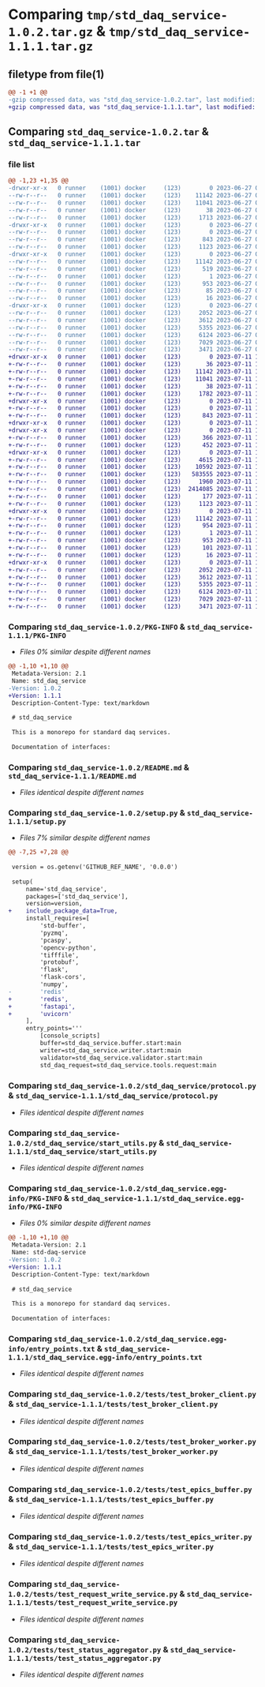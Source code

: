 # Comparing `tmp/std_daq_service-1.0.2.tar.gz` & `tmp/std_daq_service-1.1.1.tar.gz`

## filetype from file(1)

```diff
@@ -1 +1 @@
-gzip compressed data, was "std_daq_service-1.0.2.tar", last modified: Tue Jun 27 09:46:19 2023, max compression
+gzip compressed data, was "std_daq_service-1.1.1.tar", last modified: Tue Jul 11 12:18:39 2023, max compression
```

## Comparing `std_daq_service-1.0.2.tar` & `std_daq_service-1.1.1.tar`

### file list

```diff
@@ -1,23 +1,35 @@
-drwxr-xr-x   0 runner    (1001) docker     (123)        0 2023-06-27 09:46:19.574886 std_daq_service-1.0.2/
--rw-r--r--   0 runner    (1001) docker     (123)    11142 2023-06-27 09:46:19.574886 std_daq_service-1.0.2/PKG-INFO
--rw-r--r--   0 runner    (1001) docker     (123)    11041 2023-06-27 09:46:09.000000 std_daq_service-1.0.2/README.md
--rw-r--r--   0 runner    (1001) docker     (123)       38 2023-06-27 09:46:19.574886 std_daq_service-1.0.2/setup.cfg
--rw-r--r--   0 runner    (1001) docker     (123)     1713 2023-06-27 09:46:09.000000 std_daq_service-1.0.2/setup.py
-drwxr-xr-x   0 runner    (1001) docker     (123)        0 2023-06-27 09:46:19.570886 std_daq_service-1.0.2/std_daq_service/
--rw-r--r--   0 runner    (1001) docker     (123)        0 2023-06-27 09:46:09.000000 std_daq_service-1.0.2/std_daq_service/__init__.py
--rw-r--r--   0 runner    (1001) docker     (123)      843 2023-06-27 09:46:09.000000 std_daq_service-1.0.2/std_daq_service/protocol.py
--rw-r--r--   0 runner    (1001) docker     (123)     1123 2023-06-27 09:46:09.000000 std_daq_service-1.0.2/std_daq_service/start_utils.py
-drwxr-xr-x   0 runner    (1001) docker     (123)        0 2023-06-27 09:46:19.570886 std_daq_service-1.0.2/std_daq_service.egg-info/
--rw-r--r--   0 runner    (1001) docker     (123)    11142 2023-06-27 09:46:19.000000 std_daq_service-1.0.2/std_daq_service.egg-info/PKG-INFO
--rw-r--r--   0 runner    (1001) docker     (123)      519 2023-06-27 09:46:19.000000 std_daq_service-1.0.2/std_daq_service.egg-info/SOURCES.txt
--rw-r--r--   0 runner    (1001) docker     (123)        1 2023-06-27 09:46:19.000000 std_daq_service-1.0.2/std_daq_service.egg-info/dependency_links.txt
--rw-r--r--   0 runner    (1001) docker     (123)      953 2023-06-27 09:46:19.000000 std_daq_service-1.0.2/std_daq_service.egg-info/entry_points.txt
--rw-r--r--   0 runner    (1001) docker     (123)       85 2023-06-27 09:46:19.000000 std_daq_service-1.0.2/std_daq_service.egg-info/requires.txt
--rw-r--r--   0 runner    (1001) docker     (123)       16 2023-06-27 09:46:19.000000 std_daq_service-1.0.2/std_daq_service.egg-info/top_level.txt
-drwxr-xr-x   0 runner    (1001) docker     (123)        0 2023-06-27 09:46:19.570886 std_daq_service-1.0.2/tests/
--rw-r--r--   0 runner    (1001) docker     (123)     2052 2023-06-27 09:46:09.000000 std_daq_service-1.0.2/tests/test_broker_client.py
--rw-r--r--   0 runner    (1001) docker     (123)     3612 2023-06-27 09:46:09.000000 std_daq_service-1.0.2/tests/test_broker_worker.py
--rw-r--r--   0 runner    (1001) docker     (123)     5355 2023-06-27 09:46:09.000000 std_daq_service-1.0.2/tests/test_epics_buffer.py
--rw-r--r--   0 runner    (1001) docker     (123)     6124 2023-06-27 09:46:09.000000 std_daq_service-1.0.2/tests/test_epics_writer.py
--rw-r--r--   0 runner    (1001) docker     (123)     7029 2023-06-27 09:46:09.000000 std_daq_service-1.0.2/tests/test_request_write_service.py
--rw-r--r--   0 runner    (1001) docker     (123)     3471 2023-06-27 09:46:09.000000 std_daq_service-1.0.2/tests/test_status_aggregator.py
+drwxr-xr-x   0 runner    (1001) docker     (123)        0 2023-07-11 12:18:39.992388 std_daq_service-1.1.1/
+-rw-r--r--   0 runner    (1001) docker     (123)       36 2023-07-11 12:17:00.000000 std_daq_service-1.1.1/MANIFEST.in
+-rw-r--r--   0 runner    (1001) docker     (123)    11142 2023-07-11 12:18:39.992388 std_daq_service-1.1.1/PKG-INFO
+-rw-r--r--   0 runner    (1001) docker     (123)    11041 2023-07-11 12:17:00.000000 std_daq_service-1.1.1/README.md
+-rw-r--r--   0 runner    (1001) docker     (123)       38 2023-07-11 12:18:39.992388 std_daq_service-1.1.1/setup.cfg
+-rw-r--r--   0 runner    (1001) docker     (123)     1782 2023-07-11 12:17:00.000000 std_daq_service-1.1.1/setup.py
+drwxr-xr-x   0 runner    (1001) docker     (123)        0 2023-07-11 12:18:39.988388 std_daq_service-1.1.1/std_daq_service/
+-rw-r--r--   0 runner    (1001) docker     (123)        0 2023-07-11 12:17:00.000000 std_daq_service-1.1.1/std_daq_service/__init__.py
+-rw-r--r--   0 runner    (1001) docker     (123)      843 2023-07-11 12:17:00.000000 std_daq_service-1.1.1/std_daq_service/protocol.py
+drwxr-xr-x   0 runner    (1001) docker     (123)        0 2023-07-11 12:18:39.984388 std_daq_service-1.1.1/std_daq_service/rest_v2/
+drwxr-xr-x   0 runner    (1001) docker     (123)        0 2023-07-11 12:18:39.988388 std_daq_service-1.1.1/std_daq_service/rest_v2/static/
+-rw-r--r--   0 runner    (1001) docker     (123)      366 2023-07-11 12:18:30.000000 std_daq_service-1.1.1/std_daq_service/rest_v2/static/asset-manifest.json
+-rw-r--r--   0 runner    (1001) docker     (123)      452 2023-07-11 12:18:30.000000 std_daq_service-1.1.1/std_daq_service/rest_v2/static/index.html
+drwxr-xr-x   0 runner    (1001) docker     (123)        0 2023-07-11 12:18:39.988388 std_daq_service-1.1.1/std_daq_service/rest_v2/static/js/
+-rw-r--r--   0 runner    (1001) docker     (123)     4615 2023-07-11 12:18:30.000000 std_daq_service-1.1.1/std_daq_service/rest_v2/static/js/787.6a20824f.chunk.js
+-rw-r--r--   0 runner    (1001) docker     (123)    10592 2023-07-11 12:18:30.000000 std_daq_service-1.1.1/std_daq_service/rest_v2/static/js/787.6a20824f.chunk.js.map
+-rw-r--r--   0 runner    (1001) docker     (123)   583555 2023-07-11 12:18:30.000000 std_daq_service-1.1.1/std_daq_service/rest_v2/static/js/main.9c6e0ea6.js
+-rw-r--r--   0 runner    (1001) docker     (123)     1960 2023-07-11 12:18:30.000000 std_daq_service-1.1.1/std_daq_service/rest_v2/static/js/main.9c6e0ea6.js.LICENSE.txt
+-rw-r--r--   0 runner    (1001) docker     (123)  2414085 2023-07-11 12:18:30.000000 std_daq_service-1.1.1/std_daq_service/rest_v2/static/js/main.9c6e0ea6.js.map
+-rw-r--r--   0 runner    (1001) docker     (123)      177 2023-07-11 12:18:04.000000 std_daq_service-1.1.1/std_daq_service/rest_v2/static/manifest.json
+-rw-r--r--   0 runner    (1001) docker     (123)     1123 2023-07-11 12:17:00.000000 std_daq_service-1.1.1/std_daq_service/start_utils.py
+drwxr-xr-x   0 runner    (1001) docker     (123)        0 2023-07-11 12:18:39.988388 std_daq_service-1.1.1/std_daq_service.egg-info/
+-rw-r--r--   0 runner    (1001) docker     (123)    11142 2023-07-11 12:18:39.000000 std_daq_service-1.1.1/std_daq_service.egg-info/PKG-INFO
+-rw-r--r--   0 runner    (1001) docker     (123)      954 2023-07-11 12:18:39.000000 std_daq_service-1.1.1/std_daq_service.egg-info/SOURCES.txt
+-rw-r--r--   0 runner    (1001) docker     (123)        1 2023-07-11 12:18:39.000000 std_daq_service-1.1.1/std_daq_service.egg-info/dependency_links.txt
+-rw-r--r--   0 runner    (1001) docker     (123)      953 2023-07-11 12:18:39.000000 std_daq_service-1.1.1/std_daq_service.egg-info/entry_points.txt
+-rw-r--r--   0 runner    (1001) docker     (123)      101 2023-07-11 12:18:39.000000 std_daq_service-1.1.1/std_daq_service.egg-info/requires.txt
+-rw-r--r--   0 runner    (1001) docker     (123)       16 2023-07-11 12:18:39.000000 std_daq_service-1.1.1/std_daq_service.egg-info/top_level.txt
+drwxr-xr-x   0 runner    (1001) docker     (123)        0 2023-07-11 12:18:39.992388 std_daq_service-1.1.1/tests/
+-rw-r--r--   0 runner    (1001) docker     (123)     2052 2023-07-11 12:17:00.000000 std_daq_service-1.1.1/tests/test_broker_client.py
+-rw-r--r--   0 runner    (1001) docker     (123)     3612 2023-07-11 12:17:00.000000 std_daq_service-1.1.1/tests/test_broker_worker.py
+-rw-r--r--   0 runner    (1001) docker     (123)     5355 2023-07-11 12:17:00.000000 std_daq_service-1.1.1/tests/test_epics_buffer.py
+-rw-r--r--   0 runner    (1001) docker     (123)     6124 2023-07-11 12:17:00.000000 std_daq_service-1.1.1/tests/test_epics_writer.py
+-rw-r--r--   0 runner    (1001) docker     (123)     7029 2023-07-11 12:17:00.000000 std_daq_service-1.1.1/tests/test_request_write_service.py
+-rw-r--r--   0 runner    (1001) docker     (123)     3471 2023-07-11 12:17:00.000000 std_daq_service-1.1.1/tests/test_status_aggregator.py
```

### Comparing `std_daq_service-1.0.2/PKG-INFO` & `std_daq_service-1.1.1/PKG-INFO`

 * *Files 0% similar despite different names*

```diff
@@ -1,10 +1,10 @@
 Metadata-Version: 2.1
 Name: std_daq_service
-Version: 1.0.2
+Version: 1.1.1
 Description-Content-Type: text/markdown
 
 # std_daq_service
 
 This is a monorepo for standard daq services.
 
 Documentation of interfaces:
```

### Comparing `std_daq_service-1.0.2/README.md` & `std_daq_service-1.1.1/README.md`

 * *Files identical despite different names*

### Comparing `std_daq_service-1.0.2/setup.py` & `std_daq_service-1.1.1/setup.py`

 * *Files 7% similar despite different names*

```diff
@@ -7,25 +7,28 @@
 
 version = os.getenv('GITHUB_REF_NAME', '0.0.0')
 
 setup(
     name='std_daq_service',
     packages=['std_daq_service'],
     version=version,
+    include_package_data=True,
     install_requires=[
         'std-buffer',
         'pyzmq',
         'pcaspy',
         'opencv-python',
         'tifffile',
         'protobuf',
         'flask',
         'flask-cors',
         'numpy',
-        'redis'
+        'redis',
+        'fastapi',
+        'uvicorn'
     ],
     entry_points='''
         [console_scripts]
         buffer=std_daq_service.buffer.start:main
         writer=std_daq_service.writer.start:main
         validator=std_daq_service.validator.start:main
         std_daq_request=std_daq_service.tools.request:main
```

### Comparing `std_daq_service-1.0.2/std_daq_service/protocol.py` & `std_daq_service-1.1.1/std_daq_service/protocol.py`

 * *Files identical despite different names*

### Comparing `std_daq_service-1.0.2/std_daq_service/start_utils.py` & `std_daq_service-1.1.1/std_daq_service/start_utils.py`

 * *Files identical despite different names*

### Comparing `std_daq_service-1.0.2/std_daq_service.egg-info/PKG-INFO` & `std_daq_service-1.1.1/std_daq_service.egg-info/PKG-INFO`

 * *Files 0% similar despite different names*

```diff
@@ -1,10 +1,10 @@
 Metadata-Version: 2.1
 Name: std-daq-service
-Version: 1.0.2
+Version: 1.1.1
 Description-Content-Type: text/markdown
 
 # std_daq_service
 
 This is a monorepo for standard daq services.
 
 Documentation of interfaces:
```

### Comparing `std_daq_service-1.0.2/std_daq_service.egg-info/entry_points.txt` & `std_daq_service-1.1.1/std_daq_service.egg-info/entry_points.txt`

 * *Files identical despite different names*

### Comparing `std_daq_service-1.0.2/tests/test_broker_client.py` & `std_daq_service-1.1.1/tests/test_broker_client.py`

 * *Files identical despite different names*

### Comparing `std_daq_service-1.0.2/tests/test_broker_worker.py` & `std_daq_service-1.1.1/tests/test_broker_worker.py`

 * *Files identical despite different names*

### Comparing `std_daq_service-1.0.2/tests/test_epics_buffer.py` & `std_daq_service-1.1.1/tests/test_epics_buffer.py`

 * *Files identical despite different names*

### Comparing `std_daq_service-1.0.2/tests/test_epics_writer.py` & `std_daq_service-1.1.1/tests/test_epics_writer.py`

 * *Files identical despite different names*

### Comparing `std_daq_service-1.0.2/tests/test_request_write_service.py` & `std_daq_service-1.1.1/tests/test_request_write_service.py`

 * *Files identical despite different names*

### Comparing `std_daq_service-1.0.2/tests/test_status_aggregator.py` & `std_daq_service-1.1.1/tests/test_status_aggregator.py`

 * *Files identical despite different names*

